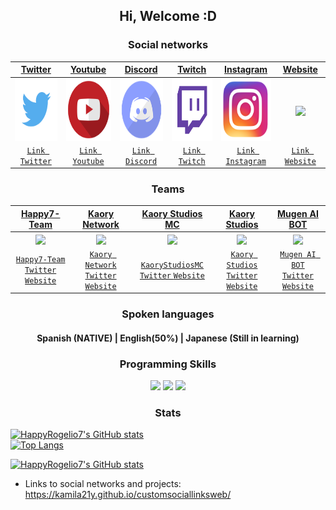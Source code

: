<h2 align="center">Hi, Welcome :D</h2>

</hr>

<h3 align="center">Social networks</h3>

<div align="center">

| <a href="https://twitter.com/Kamila21Y" target="_blank">**Twitter**</a> | <a href="https://www.youtube.com/channel/UC01SOok4JVSfwJ0f-Fq4Syw" target="_blank">**Youtube**</a> | <a href="https://discord.gg/nzZ264JUN5" target="_blank">**Discord**</a> | <a href="https://www.twitch.tv/Kamila21Y" target="_blank">**Twitch**</a> | <a href="https://www.instagram.com/kamila21y" target="_blank">**Instagram**</a> | <a href="https://kamila21y.github.io" target="_blank">**Website**</a> | 
| :---: | :---: | :---: | :---: | :---: | :---: | 
| <img align='center' src='https://raw.githubusercontent.com/HappyRogelio7/HappyRogelio7/main/Socials%20Logos/Twitter.png' height='100px'> | <img align='center' src='https://raw.githubusercontent.com/HappyRogelio7/HappyRogelio7/main/Socials%20Logos/Youtube.png' height='100px'> | <img align='center' src='https://raw.githubusercontent.com/HappyRogelio7/HappyRogelio7/main/Socials%20Logos/Discord.png' height='100px'>  | <img align='center' src='https://raw.githubusercontent.com/HappyRogelio7/HappyRogelio7/main/Socials%20Logos/Twitch.png' height='100px'> | <img align='center' src='https://raw.githubusercontent.com/HappyRogelio7/HappyRogelio7/main/Socials%20Logos/Instagram.png' height='100px'> | <img align='center' src='https://raw.githubusercontent.com/HappyRogelio7/HappyRogelio7/main/Socials%20Logos/webpage.png' height='100px'> |
| <a href="https://twitter.com/Kamila21Y" target="_blank">`Link Twitter`</a>  | <a href="[https://www.youtube.com/c/HappyRogelio7](https://www.youtube.com/channel/UC01SOok4JVSfwJ0f-Fq4Syw)" target="_blank">`Link Youtube`</a>  | <a href="https://discord.gg/nzZ264JUN5" target="_blank">`Link Discord`</a> | <a href="https://www.twitch.tv/Kamila21Y" target="_blank">`Link Twitch`</a> | <a href="https://www.instagram.com/kamila21y" target="_blank">`Link Instagram`</a> | <a href="https://kamila21y.github.io" target="_blank">`Link Website`</a> |

</div>

</hr>

<h3 align="center">Teams</h3>

<div align="center">

| <a href="https://github.com/Happy7-Team" target="_blank">**Happy7-Team**</a> | <a href="https://github.com/KaoryNetwork" target="_blank">**Kaory Network**</a> | <a href="https://github.com/kaorystudiosmc" target="_blank">**Kaory Studios MC**</a> | <a href="https://github.com/KaoryStudios" target="_blank">**Kaory Studios**</a> | <a href="https://github.com/MugenAIBOT" target="_blank">**Mugen AI BOT**</a> |
| :---: | :---: | :---: |  :---: | :---: | 
| <img align='center' src='https://avatars.githubusercontent.com/u/87344448?s=400&u=4cd40326976aa40c91f58b2c8bf03e30ce546e38&v=4' height='100px'> | <img align='center' src='https://avatars.githubusercontent.com/u/104711285?s=400&u=c002964232f085b1f470d73b2163ebe047bb5c05&v=4' height='100px'> | <img align='center' src='https://avatars.githubusercontent.com/u/92584765?s=200&amp;v=4' height='100px'> | <img align='center' src='https://avatars.githubusercontent.com/u/92584765?s=200&amp;v=4' height='100px'> | <img align='center' src='https://avatars.githubusercontent.com/u/92584765?s=200&amp;v=4' height='100px'> | 
| <a href="https://github.com/Happy7-Team" target="_blank">`Happy7-Team` </a><a href="https://twitter.com/Happy7Team" target="_blank">`Twitter` </a><a href="https://Happy7-Team.github.io/" target="_blank">`Website`</a> | <a href="https://github.com/KaoryNetwork" target="_blank">`Kaory Network` </a><a href="https://twitter.com/KaoryNetwork" target="_blank">`Twitter` </a><a href="https://kaorynetwork.github.io/" target="_blank">`Website`</a> | <a href="https://github.com/KaoryStudiosMC" target="_blank">`KaoryStudiosMC` </a><a href="https://twitter.com/KaoryStudiosMC" target="_blank">`Twitter` </a><a href="https://kaorysStudiosmc.github.io/" target="_blank">`Website`</a> |  <a href="https://github.com/KaoryStudios" target="_blank">`Kaory Studios` </a><a href="https://twitter.com/KaoryStudios" target="_blank">`Twitter` </a><a href="https://kaorystudios.xyz" target="_blank">`Website`</a> | <a href="https://github.com/MugenAIBOT" target="_blank">`Mugen AI BOT` </a><a href="https://twitter.com/MugenAIBOT" target="_blank">`Twitter` </a><a href="https://Mugenaibot.github.io/" target="_blank">`Website`</a> | 

</div>

</hr>

<h3 align="center">Spoken languages</h3>
  
<h4 align="center">Spanish (NATIVE) | English(50%) |  Japanese (Still in learning)</h4>

</hr>

<h3 align="center">Programming Skills</h3>
<p align="center">

  <img src='https://raw.githubusercontent.com/Kamila21Y/Kamila21Y/main/Skills/java.png' height='100px'>
  <img src='https://raw.githubusercontent.com/Kamila21Y/Kamila21Y/main/Skills/javascript.jpg' height='100px'>
  <img src='https://raw.githubusercontent.com/Kamila21Y/Kamila21Y/main/Skills/nodejs.png' height='100px'>

</p>

<h3 align="center">Stats</h3>

[![HappyRogelio7's GitHub stats](https://github-readme-stats.vercel.app/api?username=Kamila21Y&show_icons=true&theme=merko)](https://github.com/Kamila21Y/)   
[![Top Langs](https://github-readme-stats.vercel.app/api/top-langs/?username=Kamila21Y&layout=compact&theme=tokyonight)](https://github.com/Kamila21Y/)


[![HappyRogelio7's GitHub stats](https://visitor-badge.laobi.icu/badge?page_id=Kamila21Y.readme.visitor-badge)](https://github.com/Kamila21Y/) 

 

- Links to social networks and projects: https://kamila21y.github.io/customsociallinksweb/


